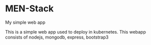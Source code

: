 # MEN-Stack
My simple web app 


This is a simple web app used to deploy in kubernetes. 
This webapp consists of nodejs, mongodb, express, bootstrap3
